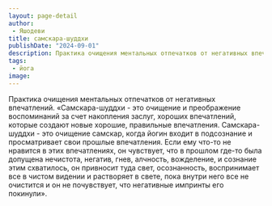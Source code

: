 ```yaml
---
layout: page-detail
author:
 - Яшодеви
title: самскара-шуддхи
publishDate: "2024-09-01"
description: Практика очищения ментальных отпечатков от негативных впечатлений.
tags:
 - йога
image: 
---
```


Практика очищения ментальных отпечатков от негативных впечатлений.
 «Самскара-шуддхи - это очищение и преображение воспоминаний за счет накопления заслуг, хороших впечатлений, которые создают новые хорошие, правильные впечатления. Самскара-шуддхи - это очищение самскар, когда йогин входит в подсознание и просматривает свои прошлые впечатления. Если ему что-то не нравится в этих впечатлениях, он чувствует, что в прошлом где-то была допущена нечистота, негатив, гнев, алчность, вожделение, и сознание этим схватилось, он привносит туда свет, осознанность, воспринимает все в чистом видении и растворяет в свете, пока внутри него все не очистится и он не почувствует, что негативные импринты его покинули».


